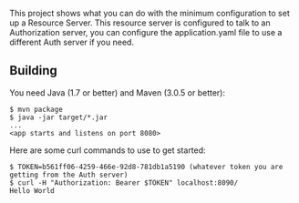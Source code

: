 This project shows what you can do with the minimum configuration to
set up a Resource Server.
This resource server is configured to talk to an Authorization server, you can configure the application.yaml file to use a different Auth server if you need.

## Building

You need Java (1.7 or better) and Maven (3.0.5 or better):

```
$ mvn package
$ java -jar target/*.jar
...
<app starts and listens on port 8080>
```

Here are some curl commands to use to get started:

```
$ TOKEN=b561ff06-4259-466e-92d8-781db1a5190 (whatever token you are getting from the Auth server)
$ curl -H "Authorization: Bearer $TOKEN" localhost:8090/
Hello World
```

